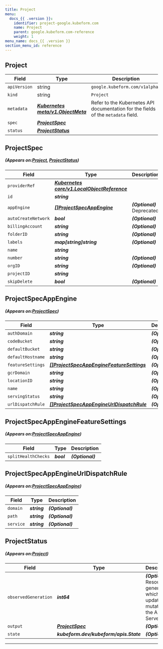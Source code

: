 ```yaml
---
title: Project
menu:
  docs_{{ .version }}:
    identifier: project-google.kubeform.com
    name: Project
    parent: google.kubeform.com-reference
    weight: 1
menu_name: docs_{{ .version }}
section_menu_id: reference
---
```


## Project
| Field | Type | Description |
| ------ | ----- | ----------- |
| `apiVersion` | string | `google.kubeform.com/v1alpha1` |
|    `kind` | string | `Project` |
| `metadata` | ***[Kubernetes meta/v1.ObjectMeta](https://kubernetes.io/docs/reference/generated/kubernetes-api/v1.13/#objectmeta-v1-meta)***|Refer to the Kubernetes API documentation for the fields of the `metadata` field.|
| `spec` | ***[ProjectSpec](#ProjectSpec)***||
| `status` | ***[ProjectStatus](#ProjectStatus)***||
## ProjectSpec
##### (Appears on:[Project](#Project), [ProjectStatus](#ProjectStatus))
| Field | Type | Description |
| ------ | ----- | ----------- |
| `providerRef` | ***[Kubernetes core/v1.LocalObjectReference](https://kubernetes.io/docs/reference/generated/kubernetes-api/v1.13/#localobjectreference-v1-core)***||
| `id` | ***string***||
| `appEngine` | ***[[]ProjectSpecAppEngine](#ProjectSpecAppEngine)***| ***(Optional)*** Deprecated|
| `autoCreateNetwork` | ***bool***| ***(Optional)*** |
| `billingAccount` | ***string***| ***(Optional)*** |
| `folderID` | ***string***| ***(Optional)*** |
| `labels` | ***map[string]string***| ***(Optional)*** |
| `name` | ***string***||
| `number` | ***string***| ***(Optional)*** |
| `orgID` | ***string***| ***(Optional)*** |
| `projectID` | ***string***||
| `skipDelete` | ***bool***| ***(Optional)*** |
## ProjectSpecAppEngine
##### (Appears on:[ProjectSpec](#ProjectSpec))
| Field | Type | Description |
| ------ | ----- | ----------- |
| `authDomain` | ***string***| ***(Optional)*** |
| `codeBucket` | ***string***| ***(Optional)*** |
| `defaultBucket` | ***string***| ***(Optional)*** |
| `defaultHostname` | ***string***| ***(Optional)*** |
| `featureSettings` | ***[[]ProjectSpecAppEngineFeatureSettings](#ProjectSpecAppEngineFeatureSettings)***| ***(Optional)*** |
| `gcrDomain` | ***string***| ***(Optional)*** |
| `locationID` | ***string***| ***(Optional)*** |
| `name` | ***string***| ***(Optional)*** |
| `servingStatus` | ***string***| ***(Optional)*** |
| `urlDispatchRule` | ***[[]ProjectSpecAppEngineUrlDispatchRule](#ProjectSpecAppEngineUrlDispatchRule)***| ***(Optional)*** |
## ProjectSpecAppEngineFeatureSettings
##### (Appears on:[ProjectSpecAppEngine](#ProjectSpecAppEngine))
| Field | Type | Description |
| ------ | ----- | ----------- |
| `splitHealthChecks` | ***bool***| ***(Optional)*** |
## ProjectSpecAppEngineUrlDispatchRule
##### (Appears on:[ProjectSpecAppEngine](#ProjectSpecAppEngine))
| Field | Type | Description |
| ------ | ----- | ----------- |
| `domain` | ***string***| ***(Optional)*** |
| `path` | ***string***| ***(Optional)*** |
| `service` | ***string***| ***(Optional)*** |
## ProjectStatus
##### (Appears on:[Project](#Project))
| Field | Type | Description |
| ------ | ----- | ----------- |
| `observedGeneration` | ***int64***| ***(Optional)*** Resource generation, which is updated on mutation by the API Server.|
| `output` | ***[ProjectSpec](#ProjectSpec)***| ***(Optional)*** |
| `state` | ***kubeform.dev/kubeform/apis.State***| ***(Optional)*** |
---
